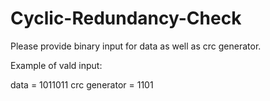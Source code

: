 # Cyclic-Redundancy-Check
Please provide binary input for data as well as crc generator.

Example of vald input:

data = 1011011
crc generator = 1101

